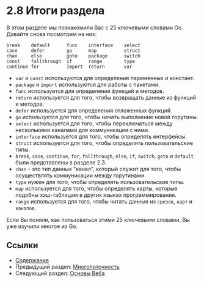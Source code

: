 # 2.8 Итоги раздела

В этом разделе мы познакомили Вас с 25 ключевыми словами Go. Давайте снова посмотрим на них:

	break    default      func    interface    select
	case     defer        go      map          struct
	chan     else         goto    package      switch
	const    fallthrough  if      range        type
	continue for          import  return       var
	
- `var` и `const` используются для определения переменных и констант.
- `package` и `import` используются для работы с пакетами.
- `func` используется для определения функций и методов.
- `return` используется для того, чтобы возвращать данные из функций и методов.
- `defer` используется для определения отложенных функций.
- `go` используется для того, чтобы начать выполнение новой горутины.
- `select` используется для того, чтобы переключаться между несколькими каналами для коммуникации с ними.
- `interface` используется для того, чтобы определять интерфейсы.
- `struct` используется для того, чтобы определять пользовательские типы.
- `break`, `case`, `continue`, `for`, `fallthrough`, `else`, `if`, `switch`, `goto` и `default` были представлены в разделе 2.3.
- `chan` - это тип данных "канал", который служит для того, чтобы осуществлять коммуникации между горутинами.
- `type` нужен для того, чтобы определять пользовательские типы.
- `map` используется для того, чтобы определять карты, которые подобны хэш-таблицам в других языках программирования.
- `range` используется для того, чтобы читать данные из `срезов`, `карт` и `каналов`.

Если Вы поняли, как пользоваться этими 25 ключевыми словами, Вы уже изучили многое из Go.

## Ссылки

- [Содержание](preface.md)
- Предыдущий раздел: [Многопоточность](02.7.md)
- Следующий раздел: [Основы Веба](03.0.md)
